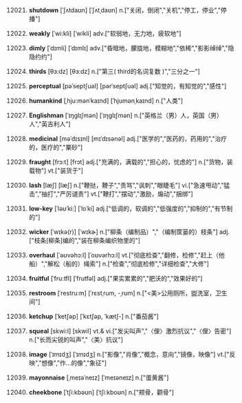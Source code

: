 12021. **shutdown**
[ˈʃʌtdaʊn]  [ˈʃʌtˌdaʊn]
n.["关闭，倒闭","关机","停工，停业","停播"]  

12022. **weakly**
[ˈwi:kli]  [ˈwikli]
adv.["软弱地，无力地，疲软地"]  

12023. **dimly**
[ˈdɪmli]  [ˈdɪmlɪ]
adv.["昏暗地，朦胧地，模糊地","依稀","影影绰绰","隐隐约约"]  

12024. **thirds**
[θɜ:dz]  [θɜ:dz]
n.["第三( third的名词复数 )","三分之一"]  

12025. **perceptual**
[pəˈseptʃuəl]  [pərˈseptʃuəl]
adj.["知觉的，有知觉的","感性"]  

12026. **humankind**
[ˌhju:mənˈkaɪnd]  [ˈhjumənˌkaɪnd]
n.["人类"]  

12027. **Englishman**
[ˈɪŋglɪʃmən]  [ˈɪŋɡlɪʃmən]
n.["英格兰（男）人，英国（男）人","英吉利人"]  

12028. **medicinal**
[məˈdɪsɪnl]  [mɪˈdɪsənəl]
adj.["医学的","医药的，药用的","治疗的，医疗的","粟砂"]  

12029. **fraught**
[frɔ:t]  [frɔt]
adj.["充满的，满载的","担心的，忧虑的"]  n.["货物，装载物"]  vt.["装货于"]  

12030. **lash**
[læʃ]  [læʃ]
n.["鞭挞，鞭子","责骂","讽刺","眼睫毛"]  vi.["急速甩动","猛击","抽打","严厉谴责"]  vt.["鞭打","摆动","激励，煽动","捆绑"]  

12031. **low-key**
[ˈləʊˈki:]  [ˈloˈki]
adj.["低调的，软调的","低强度的","抑制的","有节制的"]  

12032. **wicker**
[ˈwɪkə(r)]  [ˈwɪkɚ]
n.["柳条（编制品）","（编制筐篓的）枝条"]  adj.["枝条[柳条]编的","装在柳条编织物里的"]  

12033. **overhaul**
[ˈəʊvəhɔ:l]  [ˈoʊvərhɔ:l]
vt.["彻底检查","翻修，检修","赶上（他船）","解松（船的）绳索"]  n.["检查","彻底检修","详细检查","大修"]  

12034. **fruitful**
[ˈfru:tfl]  [ˈfrutfəl]
adj.["果实累累的","肥沃的","效果好的"]  

12035. **restroom**
[ˈrestru:m]  [ˈrɛstˌrum, -ˌrʊm]
n.["<美>公用厕所，盥洗室，卫生间"]  

12036. **ketchup**
[ˈketʃəp]  [ˈkɛtʃəp, ˈkætʃ-]
n.["番茄酱"]  

12037. **squeal**
[skwi:l]  [skwil]
vt.& vi.["发尖叫声","〈俚〉激烈抗议","〈俚〉告密"]  n.["长而尖锐的叫声","〈美〉抗议"]  

12038. **image**
[ˈɪmɪdʒ]  [ˈɪmɪdʒ]
n.["影像","肖像","概念，意向","镜像，映像"]  vt.["反映","想像","作…的像","象征"]  

12039. **mayonnaise**
[ˌmeɪəˈneɪz]  [ˈmeɪəneɪz]
n.["蛋黄酱"]  

12040. **cheekbone**
[ˈtʃi:kbəʊn]  [ˈtʃi:kboʊn]
n.["颊骨，颧骨"]  

